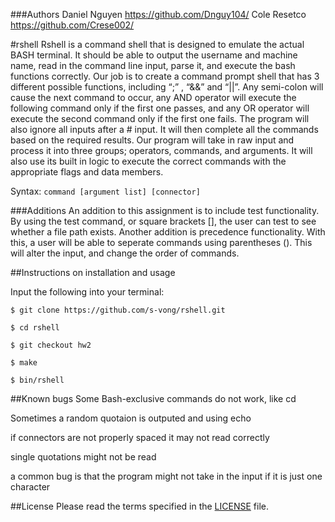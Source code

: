 ###Authors
Daniel Nguyen
https://github.com/Dnguy104/
Cole Resetco
https://github.com/Crese002/


#rshell
Rshell is a command shell that is designed to emulate the actual BASH terminal. It should be able to output the username and machine name, read in the command line input, parse it, and execute the bash functions correctly.
	Our job is to create a command prompt shell that has 3 different possible 
functions, including “;” , “&&” and “||”. Any semi-colon will cause the next command to occur, any AND operator will execute the following command only if the first one passes, and any OR operator will execute the second command only if the first one fails. The program will also ignore all inputs after a # input.
It will then complete all the commands based on the required results.
Our program will take in raw input and process it into three groups; operators, commands, and arguments. It will also use its built in logic to execute the correct commands with the appropriate flags and data members.

Syntax: `command [argument list] [connector]`

###Additions
An addition to this assignment is to include test functionality. By using the test
command, or square brackets [], the user can test to see whether a file path exists.
Another addition is precedence functionality. With this, a user will be able to 
seperate commands using parentheses (). This will alter the input, and change the 
order of commands.

##Instructions on installation and usage

Input the following into your terminal:

```
$ git clone https://github.com/s-vong/rshell.git

$ cd rshell

$ git checkout hw2

$ make

$ bin/rshell
```



##Known bugs
Some Bash-exclusive commands do not work, like cd

Sometimes a random quotaion is outputed and using echo

if connectors are not properly spaced it may not read correctly

single quotations might not be read

a common bug is that the program might not take in the input if it is just one character







##License 
Please read the terms specified in the [LICENSE] file.

[LICENSE]: /LICENSE
